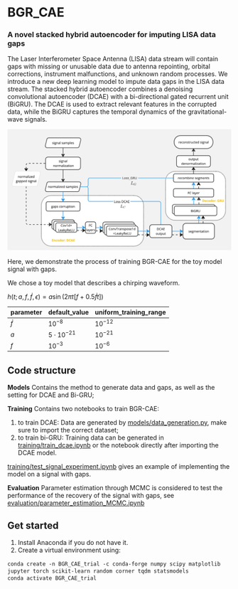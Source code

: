 # BGR_CAE
### A novel stacked hybrid autoencoder for imputing LISA data gaps

The Laser Interferometer Space Antenna (LISA) data stream will contain gaps with missing or unusable data due to antenna repointing, orbital corrections, instrument malfunctions, and unknown random processes.  We introduce a new deep learning model to impute data gaps in the LISA data stream.  The stacked hybrid autoencoder combines a denoising convolutional autoencoder (DCAE) with a bi-directional gated recurrent unit (BiGRU).  The DCAE is used to extract relevant features in the corrupted data, while the BiGRU captures the temporal dynamics of the gravitational-wave signals. 

![BGR-CAE model structure. The left dashed box represents the training of DCAE. The blue line represents the data flow for the training of the hybrid model with BiGRU layers in the decoder. The black dashed line represents the processing of the observed data stream with gaps in our purposed BGR-CAE model.](model_structure.jpg)


Here, we demonstrate the process of training BGR-CAE for the toy model signal with gaps.

We chose a toy model that describes a chirping waveform.

$h(t;a,f,\dot{f},\epsilon) = a \sin (2\pi t[f + 0.5\dot{f}t])$

| parameter | default_value | uniform_training_range|
|-----------|------------|--------------------|
| $\dot{f}$ | $10^{-8}$  | $10^{-12}$|
| $a$ | $5\cdot 10^{-21}$  |$10^{-21}$|
| $f$ | $10^{-3}$  | $10^{-6}$|

## Code structure
**Models**
Contains the method to generate data and gaps, as well as the setting for DCAE and Bi-GRU;

**Training**
Contains two notebooks to train BGR-CAE:
1. to train DCAE: Data are generated by [models/data_generation.py](https://github.com/bpandamao/BGR_CAE/blob/main/models/data_generation.py), make sure to import the correct dataset;
2. to train bi-GRU: Training data can be generated in [training/train_dcae.ipynb](https://github.com/bpandamao/BGR_CAE/blob/main/training/train_dcae.ipynb) or the notebook directly after importing the DCAE model.
   
[training/test_signal_experiment.ipynb](https://github.com/bpandamao/BGR_CAE/blob/main/training/test_signal_experiment.ipynb) gives an example of implementing the model on a signal with gaps.

**Evaluation**
Parameter estimation through MCMC is considered to test the performance of the recovery of the signal with gaps, see [evaluation/parameter_estimation_MCMC.ipynb](https://github.com/bpandamao/BGR_CAE/blob/main/evaluation/parameter_estimation_MCMC.ipynb)


## Get started
1. Install Anaconda if you do not have it.
2. Create a virtual environment using:
```
conda create -n BGR_CAE_trial -c conda-forge numpy scipy matplotlib jupyter torch scikit-learn random corner tqdm statsmodels
conda activate BGR_CAE_trial
```
